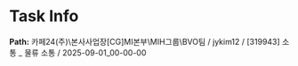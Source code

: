 # Task Info

**Path:** 카페24(주)\본사사업장\[CG]MI본부\MIH그룹\BVO팀 / jykim12 / [319943] 소통 _ 물류 소통 / 2025-09-01_00-00-00

